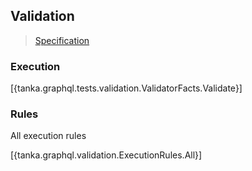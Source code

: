 ## Validation

> [Specification](https://facebook.github.io/graphql/June2018/#sec-Validation)


### Execution

[{tanka.graphql.tests.validation.ValidatorFacts.Validate}]


### Rules

All execution rules

[{tanka.graphql.validation.ExecutionRules.All}]




